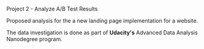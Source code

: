 Project 2 - Analyze A/B Test Results

Proposed analysis for the a new landing page implementation for a website. 

The data investigation is done as part of **Udacity's** Advanced Data Analysis Nanodegree program.
